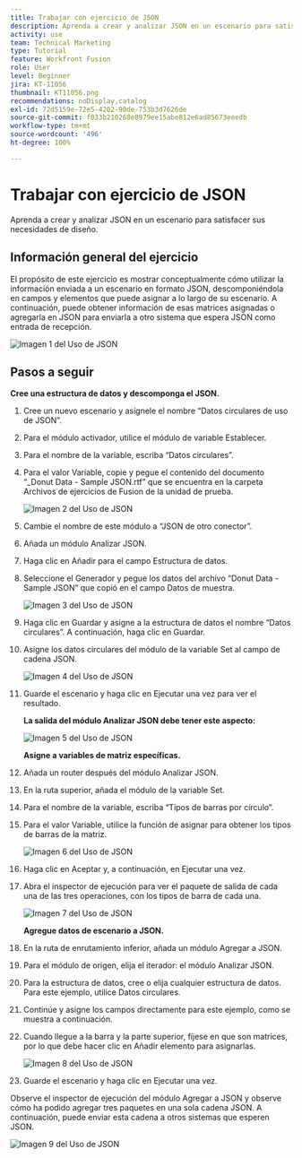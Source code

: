 ```yaml
---
title: Trabajar con ejercicio de JSON
description: Aprenda a crear y analizar JSON en un escenario para satisfacer sus necesidades de diseño.
activity: use
team: Technical Marketing
type: Tutorial
feature: Workfront Fusion
role: User
level: Beginner
jira: KT-11056
thumbnail: KT11056.png
recommendations: noDisplay,catalog
exl-id: 72d5159e-72e5-4202-90de-753b3d7626de
source-git-commit: f033b210268e8979ee15abe812e6ad85673eeedb
workflow-type: tm+mt
source-wordcount: '496'
ht-degree: 100%

---
```


# Trabajar con ejercicio de JSON

Aprenda a crear y analizar JSON en un escenario para satisfacer sus necesidades de diseño.

## Información general del ejercicio

El propósito de este ejercicio es mostrar conceptualmente cómo utilizar la información enviada a un escenario en formato JSON, descomponiéndola en campos y elementos que puede asignar a lo largo de su escenario. A continuación, puede obtener información de esas matrices asignadas o agregarla en JSON para enviarla a otro sistema que espera JSON como entrada de recepción.

![Imagen 1 del Uso de JSON](../12-exercises/assets/working-with-json-walkthrough-1.png)

## Pasos a seguir

**Cree una estructura de datos y descomponga el JSON.**

1. Cree un nuevo escenario y asígnele el nombre “Datos circulares de uso de JSON”.
1. Para el módulo activador, utilice el módulo de variable Establecer.
1. Para el nombre de la variable, escriba “Datos circulares”.
1. Para el valor Variable, copie y pegue el contenido del documento “_Donut Data - Sample JSON.rtf” que se encuentra en la carpeta Archivos de ejercicios de Fusion de la unidad de prueba.

   ![Imagen 2 del Uso de JSON](../12-exercises/assets/working-with-json-walkthrough-2.png)

1. Cambie el nombre de este módulo a “JSON de otro conector”.
1. Añada un módulo Analizar JSON.
1. Haga clic en Añadir para el campo Estructura de datos.
1. Seleccione el Generador y pegue los datos del archivo “Donut Data - Sample JSON” que copió en el campo Datos de muestra.

   ![Imagen 3 del Uso de JSON](../12-exercises/assets/working-with-json-walkthrough-3.png)

1. Haga clic en Guardar y asigne a la estructura de datos el nombre “Datos circulares”. A continuación, haga clic en Guardar.
1. Asigne los datos circulares del módulo de la variable Set al campo de cadena JSON.

   ![Imagen 4 del Uso de JSON](../12-exercises/assets/working-with-json-walkthrough-4.png)

1. Guarde el escenario y haga clic en Ejecutar una vez para ver el resultado.

   **La salida del módulo Analizar JSON debe tener este aspecto:**

   ![Imagen 5 del Uso de JSON](../12-exercises/assets/working-with-json-walkthrough-5.png)

   **Asigne a variables de matriz específicas.**

1. Añada un router después del módulo Analizar JSON.
1. En la ruta superior, añada el módulo de la variable Set.
1. Para el nombre de la variable, escriba “Tipos de barras por círculo”.
1. Para el valor Variable, utilice la función de asignar para obtener los tipos de barras de la matriz.

   ![Imagen 6 del Uso de JSON](../12-exercises/assets/working-with-json-walkthrough-6.png)

1. Haga clic en Aceptar y, a continuación, en Ejecutar una vez.
1. Abra el inspector de ejecución para ver el paquete de salida de cada una de las tres operaciones, con los tipos de barra de cada una.

   ![Imagen 7 del Uso de JSON](../12-exercises/assets/working-with-json-walkthrough-7.png)

   **Agregue datos de escenario a JSON.**

1. En la ruta de enrutamiento inferior, añada un módulo Agregar a JSON.
1. Para el módulo de origen, elija el iterador: el módulo Analizar JSON.
1. Para la estructura de datos, cree o elija cualquier estructura de datos. Para este ejemplo, utilice Datos circulares.
1. Continúe y asigne los campos directamente para este ejemplo, como se muestra a continuación.
1. Cuando llegue a la barra y la parte superior, fíjese en que son matrices, por lo que debe hacer clic en Añadir elemento para asignarlas.

   ![Imagen 8 del Uso de JSON](../12-exercises/assets/working-with-json-walkthrough-8.png)

1. Guarde el escenario y haga clic en Ejecutar una vez.

Observe el inspector de ejecución del módulo Agregar a JSON y observe cómo ha podido agregar tres paquetes en una sola cadena JSON. A continuación, puede enviar esta cadena a otros sistemas que esperen JSON.

![Imagen 9 del Uso de JSON](../12-exercises/assets/working-with-json-walkthrough-9.png)
